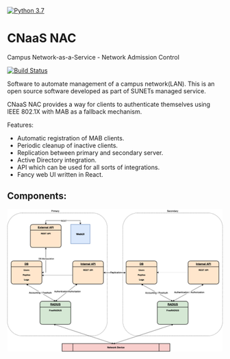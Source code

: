 [![Python 3.7](https://img.shields.io/badge/python-3.7-blue.svg)](https://www.python.org/downloads/release/python-370/)

# CNaaS NAC
Campus Network-as-a-Service - Network Admission Control

[![Build Status](https://github.com/sunet/cnaas-nac/actions/workflows/tests.yml/badge.svg)](https://github.com/sunet/cnaas-nac/actions/workflows/tests.yml)

Software to automate management of a campus network(LAN). This is an
open source software developed as part of SUNETs managed service.

CNaaS NAC provides a way for clients to authenticate themselves using
IEEE 802.1X with MAB as a fallback mechanism.

Features:
- Automatic registration of MAB clients.
- Periodic cleanup of inactive clients.
- Replication between primary and secondary server.
- Active Directory integration.
- API which can be used for all sorts of integrations.
- Fancy web UI written in React.

## Components:

![CNaaS component architecture](nac-components-20201209.png?raw=true)
